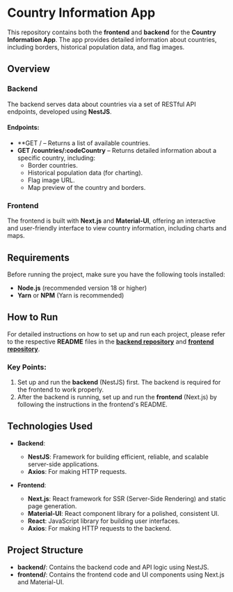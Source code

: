 # Country Information App

This repository contains both the **frontend** and **backend** for the **Country Information App**. The app provides detailed information about countries, including borders, historical population data, and flag images.

## Overview

### Backend
The backend serves data about countries via a set of RESTful API endpoints, developed using **NestJS**.

#### Endpoints:
- **GET / – Returns a list of available countries.
- **GET /countries/:codeCountry** – Returns detailed information about a specific country, including:
  - Border countries.
  - Historical population data (for charting).
  - Flag image URL.
  - Map preview of the country and borders.

### Frontend
The frontend is built with **Next.js** and **Material-UI**, offering an interactive and user-friendly interface to view country information, including charts and maps.

## Requirements

Before running the project, make sure you have the following tools installed:

- **Node.js** (recommended version 18 or higher)
- **Yarn** or **NPM** (Yarn is recommended)

## How to Run

For detailed instructions on how to set up and run each project, please refer to the respective **README** files in the **[backend repository](./country-app-backend/README.md)** and **[frontend repository](./country-app-frontend/README.md)**.

### Key Points:
1. Set up and run the **backend** (NestJS) first. The backend is required for the frontend to work properly.
2. After the backend is running, set up and run the **frontend** (Next.js) by following the instructions in the frontend's README.

## Technologies Used

- **Backend**:
  - **NestJS**: Framework for building efficient, reliable, and scalable server-side applications.
  - **Axios**: For making HTTP requests.

- **Frontend**:
  - **Next.js**: React framework for SSR (Server-Side Rendering) and static page generation.
  - **Material-UI**: React component library for a polished, consistent UI.
  - **React**: JavaScript library for building user interfaces.
  - **Axios**: For making HTTP requests to the backend.

## Project Structure

- **backend/**: Contains the backend code and API logic using NestJS.
- **frontend/**: Contains the frontend code and UI components using Next.js and Material-UI.
